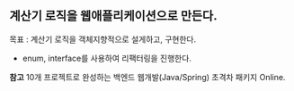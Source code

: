 ## 계산기 로직을 웹애플리케이션으로 만든다. 

목표 : 계산기 로직을 객체지향적으로 설게하고, 구현한다.
  - enum, interface를 사용하여 리팩터링을 진행한다.



**참고**
10개 프로젝트로 완성하는 백엔드 웹개발(Java/Spring) 초격차 패키지 Online.
